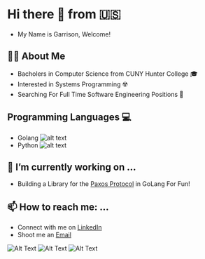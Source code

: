 # Hi there 👋 from 🇺🇸
- My Name is Garrison, Welcome! 

## 👨‍💻 About Me 
  - Bacholers in Computer Science from CUNY Hunter College 🎓
  - Interested in Systems Programming ☢️  
  - Searching For Full Time Software Engineering Positions 🔭 
  
## Programming Languages 💻 
- Golang ![alt text](https://github.com/egonelbre/gophers/blob/master/icon/icons.svg)
- Python ![alt text](https://icons.iconarchive.com/icons/cornmanthe3rd/plex/128/Other-python-icon.png)
 
## 🚀 I’m currently working on ...
  - Building a Library for the [Paxos Protocol](https://en.wikipedia.org/wiki/Paxos_(computer_science)) in GoLang For Fun!
 
## 📫 How to reach me: ...
  - Connect with me on [LinkedIn](https://www.linkedin.com/in/gtshepard/) 
  - Shoot me an [Email](shepard.garrison.t@gmail.com)

![Alt Text](https://marcofranssen.nl/images/951957866431d77793480aba8bb624da2f6b3fb2.gif)
![Alt Text](https://media.giphy.com/media/KAq5w47R9rmTuvWOWa/giphy.gif)
![Alt Text](https://dcwmedia.com/wp-content/uploads/2017/02/Hunter-College-CUNY-300x83.jpg)
